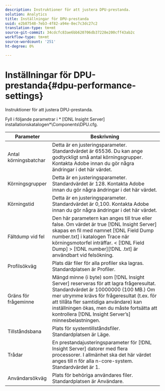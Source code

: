 ```yaml
---
description: Instruktioner för att justera DPU-prestanda.
solution: Analytics
title: Inställningar för DPU-prestanda
uuid: e2b87548-7eb3-4f82-a94e-8ec7c3dc27c2
translation-type: tm+mt
source-git-commit: 34cdcfc83ae6bb620706db37228e200cff43ab2c
workflow-type: tm+mt
source-wordcount: '251'
ht-degree: 0%

---
```



# Inställningar för DPU-prestanda{#dpu-performance-settings}

Instruktioner för att justera DPU-prestanda.

Fyll i följande parametrar i * [!DNL Insight Server] installationskatalogen*\Components\DPU.cfg.

| Parameter | Beskrivning |
|---|---|
| Antal körningsbatchar | Detta är en justeringsparameter. Standardvärdet är 65536. Du kan ange godtyckligt små antal körningsgrupper. Kontakta Adobe innan du gör några ändringar i det här värdet. |
| Körningsgrupper | Detta är en justeringsparameter. Standardvärdet är 128. Kontakta Adobe innan du gör några ändringar i det här värdet. |
| Körningstid | Detta är en justeringsparameter. Standardvärdet är 0,100. Kontakta Adobe innan du gör några ändringar i det här värdet. |
| Fältdump vid fel | Den här parametern kan anges till true eller false. Om värdet är true [!DNL Insight Server] skapas en fil med namnet [!DNL Field Dump number.txt] i katalogen Trace när körningsmotorfel inträffar. &lt; [!DNL Field Dump] > [!DNL number][!DNL .txt] är användbart vid felsökning. |
| Profilsökväg | Plats där filer för alla profiler ska lagras. Standardplatsen är Profiler\. |
| Gräns för frågeminne | Mängd minne (i byte) som [!DNL Insight Server] reserveras för att lagra frågeresultat. Standardvärdet är 10000000 (100 MB.) Om mer utrymme krävs för frågeresultat (t.ex. för att tillåta fler samtidiga användare) kan inställningen ökas, men du måste fortsätta att kontrollera [!DNL Insight Server’s] minnesbelastningen. |
| Tillståndsbana | Plats för systemtillståndsfiler. Standardplatsen är Läge\. |
| Trådar | En prestandajusteringsparameter för [!DNL Insight Server] datorer med flera processorer. I allmänhet ska det här värdet anges till n för alla n-core-system. Standardvärdet är 1. |
| Användarsökväg | Plats för behöriga användares filer. Standardplatsen är Användare\. |


